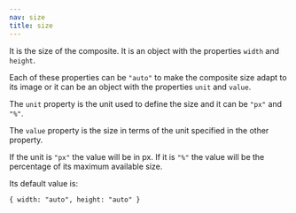 ```yaml
---
nav: size
title: size
---
```


It is the size of the composite. It is an object with the properties `width` and `height`.

Each of these properties can be `"auto"` to make the composite size adapt to its image or it can be an object with the properties `unit` and `value`.

The `unit` property is the unit used to define the size and it can be `"px"` and `"%"`.

The `value` property is the size in terms of the unit specified in the other property.

If the unit is `"px"` the value will be in px. If it is `"%"` the value will be the percentage of its maximum available size.

Its default value is:

`{ width: "auto", height: "auto" }`
